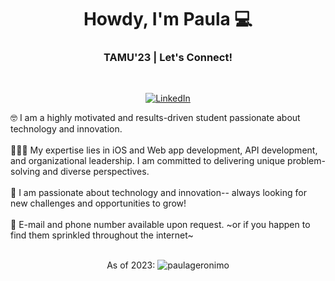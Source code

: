 <h1 align="center"> Howdy, I'm Paula 💻 </h1>

<h3 align="center">  TAMU'23   | Let's Connect!  </h3> <br>
<p align="center"> 
<a href="https://www.linkedin.com/in/~pau/"><img alt="LinkedIn" src="https://img.shields.io/badge/-Paula_Geronimo-blue?style=flat-square&logo=Linkedin&logoColor=white&link=https://www.linkedin.com/in/~pau/"></a>
</p>

🤓 I am a highly motivated and results-driven student passionate about technology and innovation.
<br><br>
👩🏽‍💻 My expertise lies in iOS and Web app development, API development, and organizational leadership. I am committed to delivering unique problem-solving and diverse perspectives.
<br><br>
🌱 I am passionate about technology and innovation-- always looking for new challenges and opportunities to grow!
<br><br>
👤 E-mail and phone number available upon request. ~or if you happen to find them sprinkled throughout the internet~
<br>
<br>
<p align="center"> As of 2023: <img src="https://komarev.com/ghpvc/?username=paulageronimo" alt="paulageronimo" /> </p>
